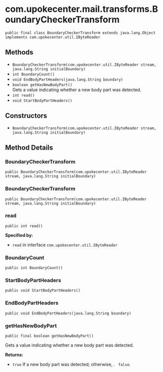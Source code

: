 # com.upokecenter.mail.transforms.BoundaryCheckerTransform

    public final class BoundaryCheckerTransform extends java.lang.Object implements com.upokecenter.util.IByteReader

## Methods

* `BoundaryCheckerTransform​(com.upokecenter.util.IByteReader stream,
                        java.lang.String initialBoundary)`<br>
* `int BoundaryCount()`<br>
* `void EndBodyPartHeaders​(java.lang.String boundary)`<br>
* `boolean getHasNewBodyPart()`<br>
 Gets a value indicating whether a new body part was detected.
* `int read()`<br>
* `void StartBodyPartHeaders()`<br>

## Constructors

* `BoundaryCheckerTransform​(com.upokecenter.util.IByteReader stream,
                        java.lang.String initialBoundary)`<br>

## Method Details

### BoundaryCheckerTransform
    public BoundaryCheckerTransform​(com.upokecenter.util.IByteReader stream, java.lang.String initialBoundary)
### BoundaryCheckerTransform
    public BoundaryCheckerTransform​(com.upokecenter.util.IByteReader stream, java.lang.String initialBoundary)
### read
    public int read()

**Specified by:**

* <code>read</code>&nbsp;in interface&nbsp;<code>com.upokecenter.util.IByteReader</code>

### BoundaryCount
    public int BoundaryCount()
### StartBodyPartHeaders
    public void StartBodyPartHeaders()
### EndBodyPartHeaders
    public void EndBodyPartHeaders​(java.lang.String boundary)
### getHasNewBodyPart
    public final boolean getHasNewBodyPart()
Gets a value indicating whether a new body part was detected.

**Returns:**

* <code>true</code> If a new body part was detected; otherwise, . <code>
 false</code>.
